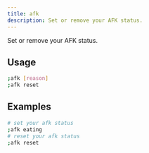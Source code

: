 ```yaml
---
title: afk
description: Set or remove your AFK status.
---
```


Set or remove your AFK status.

## Usage

```sh
;afk [reason]
;afk reset
```

## Examples

```sh
# set your afk status
;afk eating
# reset your afk status
;afk reset
```
